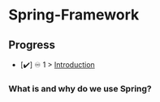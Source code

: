 # Spring-Framework

## Progress

- [✔️] ♾️ 1 > [Introduction](Days/Day01.MD)


### What is and why do we use Spring?
